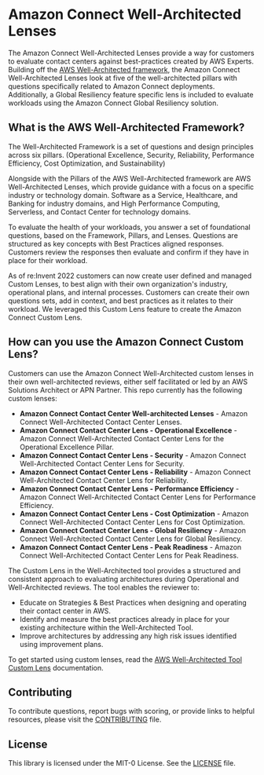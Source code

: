 # Amazon Connect Well-Architected Lenses

The Amazon Connect Well-Architected Lenses provide a way for customers to evaluate contact centers against best-practices created by AWS Experts. Building off the [AWS Well-Architected framework](https://aws.amazon.com/architecture/well-architected/), the Amazon Connect Well-Architected Lenses look at five of the well-architected pillars with questions specifically related to Amazon Connect deployments. Additionally, a Global Resiliency feature specific lens is included to evaluate workloads using the Amazon Connect Global Resiliency solution.

## What is the AWS Well-Architected Framework?
The Well-Architected Framework is a set of questions and design principles across six pillars. (Operational Excellence, Security, Reliability, Performance Efficiency, Cost Optimization, and Sustainability)

Alongside with the Pillars of the AWS Well-Architected framework are AWS Well-Architected Lenses, which provide guidance with a focus on a specific industry or technology domain. Software as a Service, Healthcare, and Banking for industry domains, and High Performance Computing, Serverless, and Contact Center for technology domains. 

To evaluate the health of your workloads, you answer a set of foundational questions, based on the Framework, Pillars, and Lenses. Questions are structured as key concepts with Best Practices aligned responses. Customers review the responses then evaluate and confirm if they have in place for their workload. 

As of re:Invent 2022 customers can now create user defined and managed Custom Lenses, to best align with their own organization's industry, operational plans, and internal processes. Customers can create their own questions sets, add in context, and best practices as it relates to their workload. We leveraged this Custom Lens feature to create the Amazon Connect Custom Lens.

## How can you use the Amazon Connect Custom Lens?

Customers can use the Amazon Connect Well-Architected custom lenses in their own well-architected reviews, either self facilitated or led by an AWS Solutions Architect or APN Partner. This repo currently has the following custom lenses:
- **Amazon Connect Contact Center Well-architected Lenses** - Amazon Connect Well-Architected Contact Center Lenses.
- **Amazon Connect Contact Center Lens - Operational Excellence** - Amazon Connect Well-Architected Contact Center Lens for the Operational Excellence Pillar.
- **Amazon Connect Contact Center Lens - Security** - Amazon Connect Well-Architected Contact Center Lens for Security.
- **Amazon Connect Contact Center Lens - Reliability** - Amazon Connect Well-Architected Contact Center Lens for Reliability.
- **Amazon Connect Contact Center Lens - Performance Efficiency** - Amazon Connect Well-Architected Contact Center Lens for Performance Efficiency.
- **Amazon Connect Contact Center Lens - Cost Optimization** - Amazon Connect Well-Architected Contact Center Lens for Cost Optimization.
- **Amazon Connect Contact Center Lens - Global Resiliency** - Amazon Connect Well-Architected Contact Center Lens for Global Resiliency.
- **Amazon Connect Contact Center Lens - Peak Readiness** - Amazon Connect Well-Architected Contact Center Lens for Peak Readiness.

The Custom Lens in the Well-Architected tool provides a structured and consistent approach to evaluating architectures during Operational and Well-Architected reviews. The tool enables the reviewer to:

- Educate on Strategies & Best Practices when designing and operating their contact center in AWS.
- Identify and measure the best practices already in place for your existing architecture within the Well-Architected Tool.
- Improve architectures by addressing any high risk issues identified using improvement plans.

To get started using custom lenses, read the [AWS Well-Architected Tool Custom Lens](https://docs.aws.amazon.com/wellarchitected/latest/userguide/lenses-custom.html) documentation.

## Contributing
To contribute questions, report bugs with scoring, or provide links to helpful resources, please visit the [CONTRIBUTING](CONTRIBUTING.md) file.
## License

This library is licensed under the MIT-0 License. See the [LICENSE](LICENSE) file.

